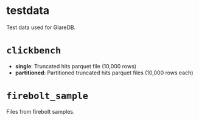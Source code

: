 # testdata

Test data used for GlareDB.

# `clickbench`

- **single**: Truncated hits parquet file (10,000 rows)
- **partitioned**: Partitioned truncated hits parquet files (10,000 rows each)

# `firebolt_sample`

Files from firebolt samples.
